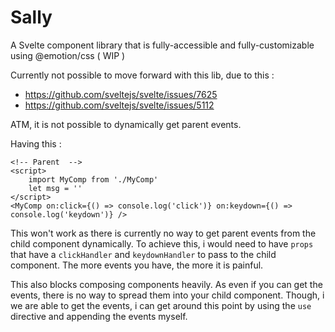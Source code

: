 # Sally
A Svelte component library that is fully-accessible and fully-customizable using @emotion/css ( WIP )

Currently not possible to move forward with this lib, due to this : 

- https://github.com/sveltejs/svelte/issues/7625
- https://github.com/sveltejs/svelte/issues/5112

ATM, it is not possible to dynamically get parent events. 

Having this :

```svelte
<!-- Parent  -->
<script>
    import MyComp from './MyComp'
    let msg = ''
</script>
<MyComp on:click={() => console.log('click')} on:keydown={() => console.log('keydown')} />
```

This won't work as there is currently no way to get parent events from the child component dynamically.
To achieve this, i would need to have `props` that have a `clickHandler` and `keydownHandler` to pass to the child component.
The more events you have, the more it is painful. 

This also blocks composing components heavily. As even if you can get the events, there is no way to spread them into your child component. 
Though, i we are able to get the events, i can get around this point by using the `use` directive and appending the events myself.

